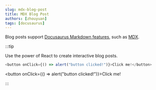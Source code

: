 ```yaml
---
slug: mdx-blog-post
title: MDX Blog Post
authors: [zhouyuan]
tags: [docusaurus]
---
```


Blog posts support [Docusaurus Markdown features](https://docusaurus.io/docs/markdown-features), such as [MDX](https://mdxjs.com/).

:::tip

Use the power of React to create interactive blog posts.

```js
<button onClick={() => alert("button clicked!")}>Click me!</button>
```

<button onClick={() => alert("button clicked!")}>Click me!</button>

:::
